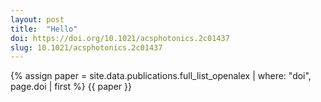 ```yaml
---
layout: post
title:  "Hello"
doi: https://doi.org/10.1021/acsphotonics.2c01437
slug: 10.1021/acsphotonics.2c01437
---
```



{% assign paper = site.data.publications.full_list_openalex | where: "doi", page.doi | first %}
{{ paper }}

